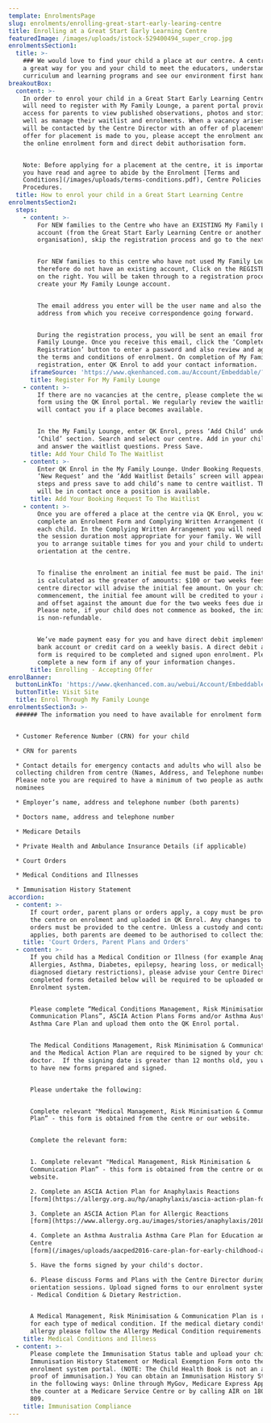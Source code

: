 ```yaml
---
template: EnrolmentsPage
slug: enrolments/enrolling-great-start-early-learing-centre
title: Enrolling at a Great Start Early Learning Centre
featuredImage: /images/uploads/istock-529400494_super_crop.jpg
enrolmentsSection1:
  title: >-
    ### We would love to find your child a place at our centre. A centre tour is
    a great way for you and your child to meet the educators, understand our
    curriculum and learning programs and see our environment first hand.
breakoutBox:
  content: >-
    In order to enrol your child in a Great Start Early Learning Centre, you
    will need to register with My Family Lounge, a parent portal providing
    access for parents to view published observations, photos and stories as
    well as manage their waitlist and enrolments. When a vacancy arises, you
    will be contacted by the Centre Director with an offer of placement. When an
    offer for placement is made to you, please accept the enrolment and complete
    the online enrolment form and direct debit authorisation form.


    Note: Before applying for a placement at the centre, it is important that
    you have read and agree to abide by the Enrolment [Terms and
    Conditions](/images/uploads/terms-conditions.pdf), Centre Policies and
    Procedures.
  title: How to enrol your child in a Great Start Learning Centre
enrolmentsSection2:
  steps:
    - content: >-
        For NEW families to the Centre who have an EXISTING My Family Lounge
        account (from the Great Start Early Learning Centre or another
        organisation), skip the registration process and go to the next step. 


        For NEW families to this centre who have not used My Family Lounge and
        therefore do not have an existing account, Click on the REGISTER button
        on the right. You will be taken through to a registration process to
        create your My Family Lounge account.


        The email address you enter will be the user name and also the email
        address from which you receive correspondence going forward. 


        During the registration process, you will be sent an email from My
        Family Lounge. Once you receive this email, click the ‘Complete
        Registration’ button to enter a password and also review and agree to
        the terms and conditions of enrolment. On completion of My Family Lounge
        registration, enter QK Enrol to add your contact information.
      iframeSource: 'https://www.qkenhanced.com.au/Account/Embeddable/?databaseId=5583'
      title: Register For My Family Lounge
    - content: >-
        If there are no vacancies at the centre, please complete the waitlisting
        form using the QK Enrol portal. We regularly review the waitlist and we
        will contact you if a place becomes available.


        In the My Family Lounge, enter QK Enrol, press ‘Add Child’ under the
        ‘Child’ section. Search and select our centre. Add in your child details
        and answer the waitlist questions. Press Save.
      title: Add Your Child To The Waitlist
    - content: >-
        Enter QK Enrol in the My Family Lounge. Under Booking Requests, click
        ‘New Request’ and the ‘Add Waitlist Details’ screen will appear. Follows
        steps and press save to add child’s name to centre waitlist. The centre
        will be in contact once a position is available.
      title: Add Your Booking Request To The Waitlist
    - content: >-
        Once you are offered a place at the centre via QK Enrol, you will
        complete an Enrolment Form and Complying Written Arrangement (CWA) for
        each child. In the Complying Written Arrangement you will need to elect
        the session duration most appropriate for your family. We will contact
        you to arrange suitable times for you and your child to undertake
        orientation at the centre.


        To finalise the enrolment an initial fee must be paid. The initial fee
        is calculated as the greater of amounts: $100 or two weeks fees. Your
        centre director will advise the initial fee amount. On your child’s
        commencement, the initial fee amount will be credited to your account
        and offset against the amount due for the two weeks fees due in advance.
        Please note, if your child does not commence as booked, the initial fee
        is non-refundable.


        We’ve made payment easy for you and have direct debit implemented via
        bank account or credit card on a weekly basis. A direct debit authority
        form is required to be completed and signed upon enrolment. Please
        complete a new form if any of your information changes.
      title: Enrolling - Accepting Offer
enrolBanner:
  buttonLinkTo: 'https://www.qkenhanced.com.au/webui/Account/Embeddable/?databaseId=5583'
  buttonTitle: Visit Site
  title: Enrol Through My Family Lounge
enrolmentsSection3: >-
  ###### The information you need to have available for enrolment form includes:


  * Customer Reference Number (CRN) for your child

  * CRN for parents

  * Contact details for emergency contacts and adults who will also be
  collecting children from centre (Names, Address, and Telephone numbers).
  Please note you are required to have a minimum of two people as authorised
  nominees

  * Employer’s name, address and telephone number (both parents)

  * Doctors name, address and telephone number

  * Medicare Details

  * Private Health and Ambulance Insurance Details (if applicable)

  * Court Orders

  * Medical Conditions and Illnesses

  * Immunisation History Statement
accordion:
  - content: >-
      If court order, parent plans or orders apply, a copy must be provided to
      the centre on enrolment and uploaded in QK Enrol. Any changes to these
      orders must be provided to the centre. Unless a custody and contact order
      applies, both parents are deemed to be authorised to collect their child.
    title: 'Court Orders, Parent Plans and Orders'
  - content: >-
      If you child has a Medical Condition or Illness (for example Anaphylaxis,
      Allergies, Asthma, Diabetes, epilepsy, hearing loss, or medically
      diagnosed dietary restrictions), please advise your Centre Director. The
      completed forms detailed below will be required to be uploaded onto the
      Enrolment system.


      Please complete “Medical Conditions Management, Risk Minimisation &
      Communication Plans”, ASCIA Action Plans Forms and/or Asthma Australia
      Asthma Care Plan and upload them onto the QK Enrol portal. 


      The Medical Conditions Management, Risk Minimisation & Communication Plans
      and the Medical Action Plan are required to be signed by your child’s
      doctor.  If the signing date is greater than 12 months old, you will need
      to have new forms prepared and signed.


      Please undertake the following:


      Complete relevant "Medical Management, Risk Minimisation & Communication
      Plan” - this form is obtained from the centre or our website.


      Complete the relevant form:


      1. Complete relevant "Medical Management, Risk Minimisation &
      Communication Plan” - this form is obtained from the centre or our
      website.

      2. Complete an ASCIA Action Plan for Anaphylaxis Reactions
      [form](https://allergy.org.au/hp/anaphylaxis/ascia-action-plan-for-anaphylaxis/)

      3. Complete an ASCIA Action Plan for Allergic Reactions
      [form](https://www.allergy.org.au/images/stories/anaphylaxis/2018/ASCIA_Action_Plan_Allergic_Reactions_Green_2018.pdf)

      4. Complete an Asthma Australia Asthma Care Plan for Education and Care
      Centre
      [form](/images/uploads/aacped2016-care-plan-for-early-childhood-a4-1-.pdf)

      5. Have the forms signed by your child's doctor.

      6. Please discuss Forms and Plans with the Centre Director during
      orientation sessions. Upload signed forms to our enrolment system section
      - Medical Condition & Dietary Restriction. 


      A Medical Management, Risk Minimisation & Communication Plan is required
      for each type of medical condition. If the medical dietary condition is an
      allergy please follow the Allergy Medical Condition requirements.
    title: Medical Conditions and Illness
  - content: >-
      Please complete the Immunisation Status table and upload your child’s
      Immunisation History Statement or Medical Exemption Form onto the
      enrolment system portal. (NOTE: The Child Health Book is not an accepted
      proof of immunisation.) You can obtain an Immunisation History Statement
      in the following ways: Online through MyGov, Medicare Express App, over
      the counter at a Medicare Service Centre or by calling AIR on 1800 653
      809.
    title: Immunisation Compliance
---
```



